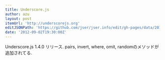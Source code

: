 ```yaml
---
title: Underscore.js
author: azu
layout: post
itemUrl: 'http://underscorejs.org'
editJSONPath: 'https://github.com/jser/jser.info/edit/gh-pages/data/2012/09/index.json'
date: '2012-09-02T19:30:00Z'
---
```

Underscore.js 1.4.0 リリース.
pairs, invert, where, omit, randomのメソッドが追加されてる.
